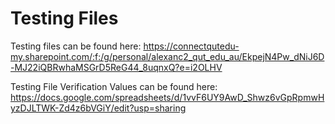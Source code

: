 # Testing Files

Testing files can be found here: https://connectqutedu-my.sharepoint.com/:f:/g/personal/alexanc2_qut_edu_au/EkpejN4Pw_dNiJ6D-MJ22iQBRwhaMSGrD5ReG44_8uqnxQ?e=i2OLHV

Testing File Verification Values can be found here: https://docs.google.com/spreadsheets/d/1vvF6UY9AwD_Shwz6vGpRpmwHyzDJLTWK-Zd4z6bVGiY/edit?usp=sharing

